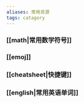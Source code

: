 ```yaml
---
aliases: 常用资源
tags: catagory
---
```


### [[math|常用数学符号]]

### [[emoj]]

### [[cheatsheet|快捷键]]

### [[english|常用英语单词]]